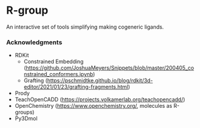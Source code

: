 # R-group
An interactive set of tools simplifying making cogeneric ligands. 

### Acknowledgments
 - RDKit
   - Constrained Embedding (https://github.com/JoshuaMeyers/Snippets/blob/master/200405_constrained_conformers.ipynb)
   - Grafting (https://pschmidtke.github.io/blog/rdkit/3d-editor/2021/01/23/grafting-fragments.html)
 - Prody
 - TeachOpenCADD (https://projects.volkamerlab.org/teachopencadd/)
 - OpenChemistry (https://www.openchemistry.org/, molecules as R-groups)
 - Py3Dmol
